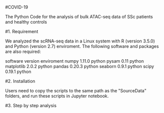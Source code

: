 #COVID-19

The Python Code for the analysis of bulk ATAC-seq data of SSc patients and healthy controls

#1. Requirement

We analyzed the scRNA-seq data in a Linux system with R (version 3.5.0) and Python (version 2.7) enviroment. The following software and packages are also required:

software	version	enviroment
numpy 1.11.0 python
pysam 0.11 python 
matplotlib 2.0.2 python 
pandas 0.20.3 python
seaborn 0.9.1 python
scipy 0.19.1 python

#2. Installation

Users need to copy the scripts to the same path as the "SourceData" folders, and run these scripts in Jupyter notebook.

#3. Step by step analysis


